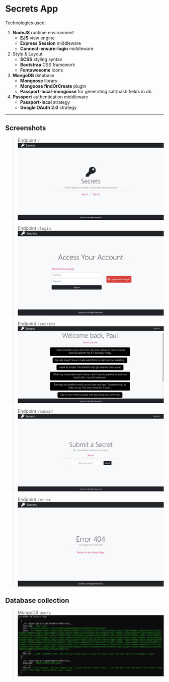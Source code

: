 # Secrets App

Technologies used:

1. **NodeJS** runtime environment
   - **EJS** view engine
   - **Express Session** middleware
   - **Connect-ensure-login** middleware
2. Style & Layout
   - **SCSS** styling syntax
   - **Bootstrap** CSS framework
   - **Fontawesome** Icons
3. **MongoDB** database
   - **Mongoose** library
   - **Mongoose findOrCreate** plugin
   - **Passport-local-mongoose** for generating salt/hash fields in db
4. **Passport** authentication middleware
   - **Passport-local** strategy
   - **Google OAuth 2.0** strategy

---

## Screenshots

> Endpoint <code>/</code> ![alt Home Page](img/secrets3.jpg?raw=true)

> Endpoint <code>/login</code> ![alt Login page](img/secrets4.jpg?raw=true)

> Endpoint <code>/secrets</code> ![alt Secrets page](img/secrets1.jpg?raw=true)

> Endpoint <code>/submit</code> ![alt Submit page](img/secrets2.jpg?raw=true)

> Endpoint <code>/error</code> ![alt Error page](img/secrets5.jpg?raw=true)

## Database collection

> MongoDB <code>users</code> ![alt MongoDB Database](img/db.jpg?raw=true)
